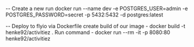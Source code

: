 -- Create a new run
docker run --name dev -e POSTGRES_USER=admin -e POSTGRES_PASSWORD=secret -p 5432:5432 -d postgres:latest

-- Deploy to flyio via Dockerfile
create build of our image - docker build -t henke92/activitiez .
Run command - docker run --rm -it -p 8080:80 henke92/activitiez